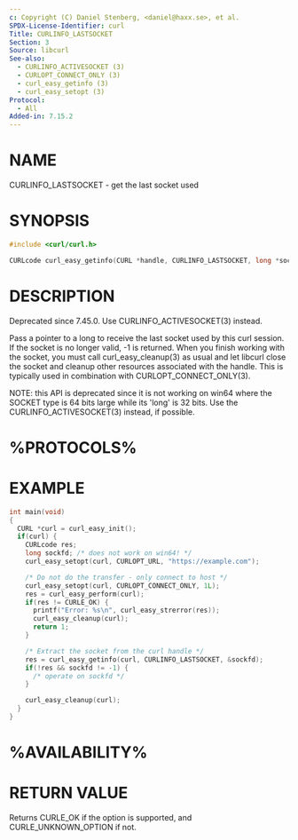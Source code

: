 ```yaml
---
c: Copyright (C) Daniel Stenberg, <daniel@haxx.se>, et al.
SPDX-License-Identifier: curl
Title: CURLINFO_LASTSOCKET
Section: 3
Source: libcurl
See-also:
  - CURLINFO_ACTIVESOCKET (3)
  - CURLOPT_CONNECT_ONLY (3)
  - curl_easy_getinfo (3)
  - curl_easy_setopt (3)
Protocol:
  - All
Added-in: 7.15.2
---
```


# NAME

CURLINFO_LASTSOCKET - get the last socket used

# SYNOPSIS

~~~c
#include <curl/curl.h>

CURLcode curl_easy_getinfo(CURL *handle, CURLINFO_LASTSOCKET, long *socket);
~~~

# DESCRIPTION

Deprecated since 7.45.0. Use CURLINFO_ACTIVESOCKET(3) instead.

Pass a pointer to a long to receive the last socket used by this curl
session. If the socket is no longer valid, -1 is returned. When you finish
working with the socket, you must call curl_easy_cleanup(3) as usual and
let libcurl close the socket and cleanup other resources associated with the
handle. This is typically used in combination with
CURLOPT_CONNECT_ONLY(3).

NOTE: this API is deprecated since it is not working on win64 where the SOCKET
type is 64 bits large while its 'long' is 32 bits. Use the
CURLINFO_ACTIVESOCKET(3) instead, if possible.

# %PROTOCOLS%

# EXAMPLE

~~~c
int main(void)
{
  CURL *curl = curl_easy_init();
  if(curl) {
    CURLcode res;
    long sockfd; /* does not work on win64! */
    curl_easy_setopt(curl, CURLOPT_URL, "https://example.com");

    /* Do not do the transfer - only connect to host */
    curl_easy_setopt(curl, CURLOPT_CONNECT_ONLY, 1L);
    res = curl_easy_perform(curl);
    if(res != CURLE_OK) {
      printf("Error: %s\n", curl_easy_strerror(res));
      curl_easy_cleanup(curl);
      return 1;
    }

    /* Extract the socket from the curl handle */
    res = curl_easy_getinfo(curl, CURLINFO_LASTSOCKET, &sockfd);
    if(!res && sockfd != -1) {
      /* operate on sockfd */
    }

    curl_easy_cleanup(curl);
  }
}
~~~

# %AVAILABILITY%

# RETURN VALUE

Returns CURLE_OK if the option is supported, and CURLE_UNKNOWN_OPTION if not.
